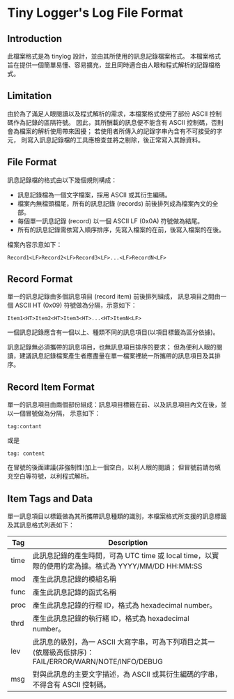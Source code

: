 Tiny Logger's Log File Format
=============================


## Introduction ##

此檔案格式是為 tinylog 設計，並由其所使用的訊息記錄檔案格式。
本檔案格式旨在提供一個簡單易懂、容易擴充，並且同時適合由人眼和程式解析的記錄檔格式。


## Limitation ##

由於為了滿足人眼閱讀以及程式解析的需求，本檔案格式使用了部份 ASCII 控制碼作為記錄的區隔符號。
因此，其所酬載的訊息便不能含有 ASCII 控制碼，否則會為檔案的解析使用帶來困擾；
若使用者所傳入的記錄字串內含有不可接受的字元，
則寫入訊息記錄檔的工具應檢查並將之剔除，後正常寫入其餘資料。


## File Format ##

訊息記錄檔的格式由以下幾個規則構成：

* 訊息記錄檔為一個文字檔案，採用 ASCII 或其衍生編碼。
* 檔案內無檔頭檔尾，所有的訊息記錄 (records) 前後排列成為檔案內文的全部。
* 每個單一訊息記錄 (record) 以一個 ASCII LF (0x0A) 符號做為結尾。
* 所有的訊息記錄需依寫入順序排序，先寫入檔案的在前，後寫入檔案的在後。

檔案內容示意如下：

    Record1<LF>Record2<LF>Record3<LF>...<LF>RecordN<LF>


## Record Format ##

單一的訊息記錄由多個訊息項目 (record item) 前後排列組成，
訊息項目之間由一個 ASCII HT (0x09) 符號做為分隔，示意如下：

    Item1<HT>Item2<HT>Item3<HT>...<HT>ItemN<LF>

一個訊息記錄應含有一個以上、種類不同的訊息項目(以項目標籤為區分依據)。

訊息記錄無必須攜帶的訊息項目，也無訊息項目排序的要求；
但為便利人眼的閱讀，建議訊息記錄檔案產生者應盡量在單一檔案裡統一所攜帶的訊息項目及其排序。


## Record Item Format ##

單一的訊息項目由兩個部份組成：訊息項目標籤在前、以及訊息項目內文在後，並以一個冒號做為分隔，
示意如下：

    tag:contant

或是

    tag: content

在冒號的後面建議(非強制性)加上一個空白，以利人眼的閱讀；
但冒號前請勿填充空白等符號，以利程式解析。


## Item Tags and Data

單一訊息項目以標籤做為其所攜帶訊息種類的識別，本檔案格式所支援的訊息標籤及其訊息格式列表如下：

| Tag  | Description |
|------|-------------|
| time | 此訊息記錄的產生時間，可為 UTC time 或 local time，以實際的使用約定為據。格式為 YYYY/MM/DD HH:MM:SS |
| mod  | 產生此訊息記錄的模組名稱 |
| func | 產生此訊息記錄的函式名稱 |
| proc | 產生此訊息記錄的行程 ID，格式為 hexadecimal number。 |
| thrd | 產生此訊息記錄的執行緒 ID，格式為 hexadecimal number。 |
| lev  | 此訊息的級別，為一 ASCII 大寫字串，可為下列項目之其一(依層級高低排序)：FAIL/ERROR/WARN/NOTE/INFO/DEBUG |
| msg  | 對與此訊息的主要文字描述，為 ASCII 或其衍生編碼的字串，不得含有 ASCII 控制碼。 |
